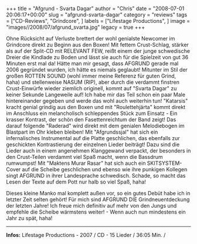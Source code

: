 +++
title = "Afgrund - Svarta Dagar"
author = "Chris"
date = "2008-07-01 20:06:17+00:00"
slug = "afgrund-svarta-dagar"
category = "reviews"
tags = ["CD-Reviews", "Grindcore", ]
labels = ["Lifestage Productions", ]
image = "images//2008/07/afgrund_svarta.jpg"
legacy = true
+++


Ohne Rücksicht auf Verluste brettert der wohl genialste Newcomer im Grindcore direkt zu Beginn aus den Boxen! Mit fettem Crust-Schlag, stärker als auf der Split-CD mit RELEVANT FEW, reißt einem der junge schwedische Dreier die Kindlade zu Boden und lässt sie auch für die Spielzeit von gut 36 Minuten erst mal da! Hätte man mir gesagt, dass AFGRUND gerade mal 2006 gegründet wurden, ich hätte es niemals geglaubt!
Mitunter im Stil der großen ROTTEN SOUND (wohl immer meine Referenz für guten Grind, haha) und stellenweise NASUM (RIP), aber durch die verdammt finstren Crust-Einwürfe wieder ziemlich originell, kommt auf "Svarta Dagar" zu keiner Sekunde Langeweile auf! Ich habe mir das Teil schon ein paar Male hintereinander gegeben und werde das wohl auch weiterhin tun!
"Katarsis" kracht genial grindig aus den Boxen und mit "Roulettehjärta" kommt direkt im Anschluss ein melancholisch schleppendes Stück zum Einsatz - Ein krasser Kontrast, der schön den Fasettenreichtum der Band zeigt! Das darauf folgende "Raderad" wird direkt mit dem genialen Melodiebogen im Blastpart im Ohr kleben bleiben! Mit "Afgrundssjal" hat sich ein infernalisches Instrumental auf die Platte geschlichen, das ebenfalls zur geschickten Kontrastierung der einzelnen Lieder beiträgt! Dazu sind die Lieder auch in einem angenehmen Klanggewand verpackt, der besonders in den Crust-Teilen verdammt viel Spaß macht, wenn die Bassdrum rumwumpst!
Mit "Maktens Murar Rasar" hat sich auch ein SKITSYSTEM-Cover auf die Scheibe geschlichen und ebenso wie ihre punkigen Kollegen singt AFGRUND in ihrer Landesprache schwedisch. Schade, so macht das Lesen der Texte auf dem Pott nur halb so viel Spaß, haha!

Dieses kleine Manko mal komplett außen vor, so ein gutes Debüt habe ich in letzter Zeit selten gehört! Für mich sind AFGRUND DIE Grindneuentdeckung der letzten Jahre! Ich freue mich definitiv auf mehr von den Jungs und empfehle die Scheibe wärmstens weiter! - Wenn auch nun mindestens ein Jahr zu spät, haha!



---
**Infos:**
Lifestage Productions - 2007 / 
CD - 15 Lieder / 36:05 Min. / 
